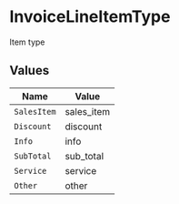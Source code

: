 # InvoiceLineItemType

Item type


## Values

| Name        | Value       |
| ----------- | ----------- |
| `SalesItem` | sales_item  |
| `Discount`  | discount    |
| `Info`      | info        |
| `SubTotal`  | sub_total   |
| `Service`   | service     |
| `Other`     | other       |